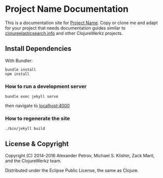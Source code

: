 # Project Name Documentation

This is a documentation site for [Project Name](). Copy or clone me and adapt for your project
that needs documentation guides similar to [clojureelasticsearch.info](http://clojureelasticsearch.info) and
other ClojureWerkz projects.


## Install Dependencies

With Bundler:

    bundle install 
    npm install

### How to run a development server

    bundle exec jekyll serve

then navigate to [localhost:4000](http://localhost:4000)

### How to regenerate the site

    ./bin/jekyll build

## License & Copyright

Copyright (C) 2014-2016 Alexander Petrov, Michael S. Klishin, Zack Maril, and the ClojureWerkz team.

Distributed under the Eclipse Public License, the same as Clojure.
